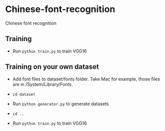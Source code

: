 # Chinese-font-recognition
Chinese font recognition

## Training

- Run `python train.py` to train VGG16


## Training on your own dataset

- Add font files to dataset/fonts folder. Take Mac for example, those files are in /System/Library/Fonts.

- `cd dataset`

- Run `python generator.py` to generate datasets

- `cd ..`

- Run `python train.py` to train VGG16